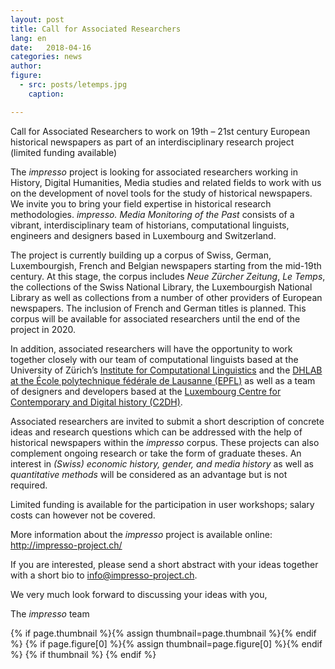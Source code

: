 ```yaml
---
layout: post
title: Call for Associated Researchers
lang: en
date:   2018-04-16
categories: news
author:
figure:
  - src: posts/letemps.jpg
    caption:

---
```

Call for Associated Researchers to work on 19th – 21st century European historical newspapers as part of an interdisciplinary research project (limited funding available)

<!-- more -->

The _impresso_ project is looking for associated researchers working in History, Digital Humanities, Media studies and related fields to work with us on the development of novel tools for the study of historical newspapers. We invite you to bring your field expertise in historical research methodologies. _impresso. Media Monitoring of the Past_ consists of a vibrant, interdisciplinary team of historians, computational linguists, engineers and designers based in Luxembourg and Switzerland.

The project is currently building up a corpus of Swiss, German, Luxembourgish, French and Belgian newspapers starting from the mid-19th century. At this stage, the corpus includes _Neue Zürcher Zeitung_, _Le Temps_, the collections of the Swiss National Library, the Luxembourgish National Library as well as collections from a number of other providers of European newspapers. The inclusion of French and German titles is planned. This corpus will be available for associated researchers until the end of the project in 2020.

In addition, associated researchers will have the opportunity to work together closely with our team of computational linguists based at the University of Zürich’s [Institute for Computational Linguistics](http://www.cl.uzh.ch/de.html) and the [DHLAB at the École polytechnique fédérale de Lausanne (EPFL)](https://dhlab.epfl.ch/) as well as a team of designers and developers based at the [Luxembourg Centre for Contemporary and Digital history (C2DH)](https://www.c2dh.uni.lu/).

Associated researchers are invited to submit a short description of concrete ideas and research questions which can be addressed with the help of historical newspapers within the _impresso_ corpus. These projects can also complement ongoing research or take the form of graduate theses. An interest in *(Swiss) economic history, gender, and media history* as well as *quantitative methods* will be considered as an advantage but is not required.

Limited funding is available for the participation in user workshops; salary costs can however not be covered.

More information about the _impresso_ project is available online: http://impresso-project.ch/

If you are interested, please send a short abstract with your ideas together with a short bio to info@impresso-project.ch.


We very much look forward to discussing your ideas with you,

The _impresso_ team


{% if page.thumbnail %}{% assign thumbnail=page.thumbnail %}{% endif %}
{% if page.figure[0] %}{% assign thumbnail=page.figure[0] %}{% endif %}
{% if thumbnail %}
  <meta property="og:image" content="{{ thumbnail.src }}">
{% endif %}
